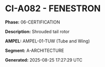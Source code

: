 # CI-A082 - FENESTRON

**Phase:** 06-CERTIFICATION

**Description:** Shrouded tail rotor

**AMPEL:** AMPEL-01-TUW (Tube and Wing)

**Segment:** A-ARCHITECTURE

**Generated:** 2025-08-25 17:27:29 UTC
